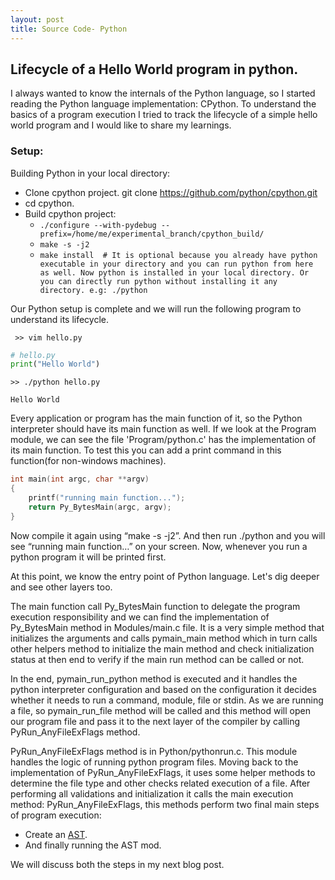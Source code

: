 ```yaml
---
layout: post
title: Source Code- Python
---
```


Lifecycle of a Hello World program in python.
-------------

I always wanted to know the internals of the Python language, so I started reading the Python language implementation: CPython. To understand the basics of a program execution I tried to track the lifecycle of a simple hello world program and I would like to share my learnings.

### Setup:
Building Python in your local directory:
- Clone cpython project.  git clone https://github.com/python/cpython.git
- cd cpython.
- Build cpython project:
    - `./configure --with-pydebug --prefix=/home/me/experimental_branch/cpython_build/`
    - `make -s -j2`
    - `make install  # It is optional because you already have python executable in your directory and you can run python from here as well. Now python is installed in your local directory. Or you can directly run python without installing it any directory. e.g: ./python`

Our Python setup is complete and we will run the following program to understand its lifecycle.

` >> vim hello.py`
```python
# hello.py
print("Hello World")
```
 `>> ./python hello.py`

`Hello World`


Every application or program has the main function of it, so the Python interpreter should have its main function as well. If we look at the Program module, we can see the file 'Program/python.c' has the implementation of its main function. To test this you can add a print command in this function(for non-windows machines).

```c
int main(int argc, char **argv)
{
    printf("running main function...");
    return Py_BytesMain(argc, argv);
}

```

Now compile it again using “make -s -j2”. And then run ./python and you will see “running main function…” on your screen. Now, whenever you run a python program it will be printed first.

At this point, we know the entry point of Python language. Let's dig deeper and see other layers too.

The main function call Py_BytesMain function to delegate the program execution responsibility and we can find the implementation of Py_BytesMain method in Modules/main.c file. It is a very simple method that initializes the arguments and calls pymain_main method which in turn calls other helpers method to initialize the main method and check initialization status at then end to verify if the main run method can be called or not.

In the end, pymain_run_python method is executed and it handles the python interpreter configuration and based on the configuration it decides whether it needs to run a command, module, file or stdin. As we are running a file, so pymain_run_file  method will be called and this method will open our program file and pass it to the next layer of the compiler by calling PyRun_AnyFileExFlags method.

PyRun_AnyFileExFlags method is in Python/pythonrun.c. This module handles the logic of running python program files. Moving back to the implementation of PyRun_AnyFileExFlags, it uses some helper methods to determine the file type and other checks related execution of a file. After performing all validations and initialization it calls the main execution method: PyRun_AnyFileExFlags, this methods perform two final main steps of program execution:
- Create an [AST](https://en.wikipedia.org/wiki/Abstract_syntax_tree "AST").
- And finally running the AST mod.

We will discuss both the steps in my next blog post.





